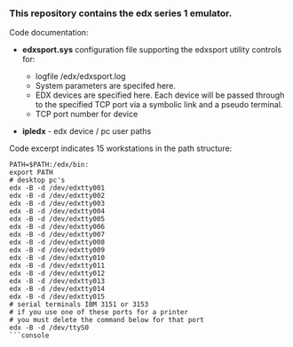 
### This repository contains the edx series 1 emulator.

Code documentation:

* <b>edxsport.sys</b> configuration file supporting the edxsport utility controls for:
  * logfile /edx/edxsport.log
  * System parameters are specifed here.
  * EDX devices are specified here.  Each device will be passed through to the specified TCP port via a symbolic link and a pseudo terminal.
  * TCP port number for device


* <b>ipledx</b> - edx device / pc user paths

Code excerpt indicates 15 workstations in the path structure:

```console
PATH=$PATH:/edx/bin:
export PATH
# desktop pc's
edx -B -d /dev/edxtty001
edx -B -d /dev/edxtty002
edx -B -d /dev/edxtty003
edx -B -d /dev/edxtty004
edx -B -d /dev/edxtty005
edx -B -d /dev/edxtty006
edx -B -d /dev/edxtty007
edx -B -d /dev/edxtty008
edx -B -d /dev/edxtty009
edx -B -d /dev/edxtty010
edx -B -d /dev/edxtty011
edx -B -d /dev/edxtty012
edx -B -d /dev/edxtty013
edx -B -d /dev/edxtty014
edx -B -d /dev/edxtty015
# serial terminals IBM 3151 or 3153
# if you use one of these ports for a printer
# you must delete the command below for that port
edx -B -d /dev/ttyS0
```console
